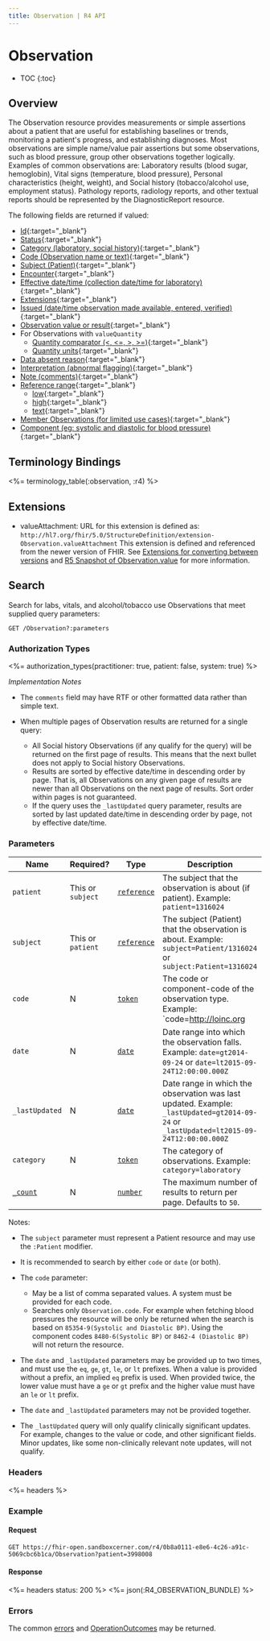 ```yaml
---
title: Observation | R4 API
---
```


# Observation

* TOC
{:toc}

## Overview
The Observation resource provides measurements or simple assertions about a patient that are useful for establishing baselines or trends, monitoring a patient's progress, and establishing diagnoses. Most observations are simple name/value pair assertions but some observations, such as blood pressure, group other observations together logically. Examples of common observations are: Laboratory results (blood sugar, hemoglobin), Vital signs (temperature, blood pressure), Personal characteristics (height, weight), and Social history (tobacco/alcohol use, employment status). Pathology reports, radiology reports, and other textual reports should be represented by the DiagnosticReport resource.

The following fields are returned if valued:

* [Id](http://hl7.org/fhir/R4/resource-definitions.html#Resource.id){:target="_blank"}
* [Status](http://hl7.org/fhir/R4/observation-definitions.html#Observation.status){:target="_blank"}
* [Category (laboratory, social history)](http://hl7.org/fhir/R4/observation-definitions.html#Observation.category){:target="_blank"}
* [Code (Observation name or text)](http://hl7.org/fhir/R4/observation-definitions.html#Observation.code){:target="_blank"}
* [Subject (Patient)](http://hl7.org/fhir/R4/observation-definitions.html#Observation.subject){:target="_blank"}
* [Encounter](http://hl7.org/fhir/R4/observation-definitions.html#Observation.encounter){:target="_blank"}
* [Effective date/time (collection date/time for laboratory)](http://hl7.org/fhir/R4/observation-definitions.html#Observation.effective_x_){:target="_blank"}
* [Extensions](#extensions){:target="_blank"}
* [Issued (date/time observation made available, entered, verified)](http://hl7.org/fhir/R4/observation-definitions.html#Observation.issued){:target="_blank"}
* [Observation value or result](http://hl7.org/fhir/R4/observation-definitions.html#Observation.value_x_){:target="_blank"}
* For Observations with `valueQuantity`
    * [Quantity comparator (<, <=, >, >=)](http://hl7.org/fhir/R4/datatypes-definitions.html#Quantity.comparator){:target="_blank"}
    * [Quantity units](http://hl7.org/fhir/R4/datatypes-definitions.html#Quantity.unit){:target="_blank"}
* [Data absent reason](http://hl7.org/fhir/R4/observation-definitions.html#Observation.dataAbsentReason){:target="_blank"}
* [Interpretation (abnormal flagging)](http://hl7.org/fhir/R4/observation-definitions.html#Observation.interpretation){:target="_blank"}
* [Note (comments)](http://hl7.org/fhir/R4/observation-definitions.html#Observation.note){:target="_blank"}
* [Reference range](http://hl7.org/fhir/R4/observation-definitions.html#Observation.referenceRange){:target="_blank"}
    * [low](http://hl7.org/fhir/R4/observation-definitions.html#Observation.referenceRange.low){:target="_blank"}
    * [high](http://hl7.org/fhir/R4/observation-definitions.html#Observation.referenceRange.high){:target="_blank"}
    * [text](http://hl7.org/fhir/R4/observation-definitions.html#Observation.referenceRange.text){:target="_blank"}
* [Member Observations (for limited use cases)](http://hl7.org/fhir/R4/observation-definitions.html#Observation.hasMember){:target="_blank"}
* [Component (eg: systolic and diastolic for blood pressure)](http://hl7.org/fhir/R4/observation-definitions.html#Observation.component){:target="_blank"}

## Terminology Bindings
<%= terminology_table(:observation, :r4) %>

## Extensions

* valueAttachment: URL for this extension is defined as: `http://hl7.org/fhir/5.0/StructureDefinition/extension-Observation.valueAttachment`
  This extension is defined and referenced from the newer version of FHIR. See [Extensions for converting between versions] and [R5 Snapshot of Observation.value] for more information.

## Search

Search for labs, vitals, and alcohol/tobacco use Observations that meet supplied query parameters:

    GET /Observation?:parameters

### Authorization Types

<%= authorization_types(practitioner: true, patient: false, system: true) %>

_Implementation Notes_

* The `comments` field may have RTF or other formatted data rather than simple text.

* When multiple pages of Observation results are returned for a single query:
  * All Social history Observations (if any qualify for the query) will be returned on the first page of results. This means that the next bullet does not apply to Social history Observations.
  * Results are sorted by effective date/time in descending order by page. That is, all Observations on any given page of results are newer than all Observations on the next page of results. Sort order within pages is not guaranteed.
  * If the query uses the `_lastUpdated` query parameter, results are sorted by last updated date/time in descending order by page, not by effective date/time.

### Parameters

 Name             | Required?         | Type          | Description
------------------|-------------------|---------------|-----------------------------------------------------------------------------------------------------------------------------------------
 `patient`        | This or `subject` | [`reference`] | The subject that the observation is about (if patient). Example: `patient=1316024`
 `subject`        | This or `patient` | [`reference`] | The subject (Patient) that the observation is about. Example: `subject=Patient/1316024` or `subject:Patient=1316024`
 `code`           | N                 | [`token`]     | The code or component-code of the observation type. Example: `code=http://loinc.org|3094-0,http://loinc.org|3139-3`
 `date`           | N                 | [`date`]      | Date range into which the observation falls. Example: `date=gt2014-09-24` or `date=lt2015-09-24T12:00:00.000Z`
 `_lastUpdated`   | N                 | [`date`]      | Date range in which the observation was last updated. Example: `_lastUpdated=gt2014-09-24` or `_lastUpdated=lt2015-09-24T12:00:00.000Z`
 `category`       | N                 | [`token`]     | The category of observations. Example: `category=laboratory`
 [`_count`]       | N                 | [`number`]    | The maximum number of results to return per page. Defaults to `50`.



Notes:

* The `subject` parameter must represent a Patient resource and may use the `:Patient` modifier.

* It is recommended to search by either `code` or `date` (or both).

* The `code` parameter:
  * May be a list of comma separated values. A system must be provided for each code.
  * Searches only `Observation.code`. For example when fetching blood pressures the resource will be only be returned when the search is based on `85354-9(Systolic and Diastolic BP)`. Using the component codes `8480-6(Systolic BP)` or `8462-4 (Diastolic BP)` will not return the resource.


* The `date` and `_lastUpdated` parameters may be provided up to two times, and must use the `eq`, `ge`, `gt`, `le`, or `lt` prefixes. When a value is provided without a prefix, an implied `eq` prefix is used. When provided twice, the lower value must have a `ge` or `gt` prefix and the higher value must have an `le` or `lt` prefix.

* The `date` and `_lastUpdated` parameters may not be provided together.

* The `_lastUpdated` query will only qualify clinically significant updates. For example, changes to the value or code, and other significant fields. Minor updates, like some non-clinically relevant note updates, will not qualify.

### Headers

 <%= headers %>

### Example

#### Request

    GET https://fhir-open.sandboxcerner.com/r4/0b8a0111-e8e6-4c26-a91c-5069cbc6b1ca/Observation?patient=3998008

#### Response

<%= headers status: 200 %>
<%= json(:R4_OBSERVATION_BUNDLE) %>

### Errors

The common [errors] and [OperationOutcomes] may be returned.

[`reference`]: http://hl7.org/fhir/dstu2/search.html#reference
[`token`]: http://hl7.org/fhir/dstu2/search.html#token
[`date`]: http://hl7.org/fhir/dstu2/search.html#date
[`_count`]: http://hl7.org/fhir/dstu2/search.html#count
[`number`]: http://hl7.org/fhir/dstu2/search.html#number
[errors]: ../../#client-errors
[OperationOutcomes]: ../../#operation-outcomes
[Extensions for converting between versions]: https://www.hl7.org/fhir/r4/versions.html#extensions
[R5 Snapshot of Observation.value]: http://hl7.org/fhir/2020Feb/observation-definitions.html#Observation.value_x_